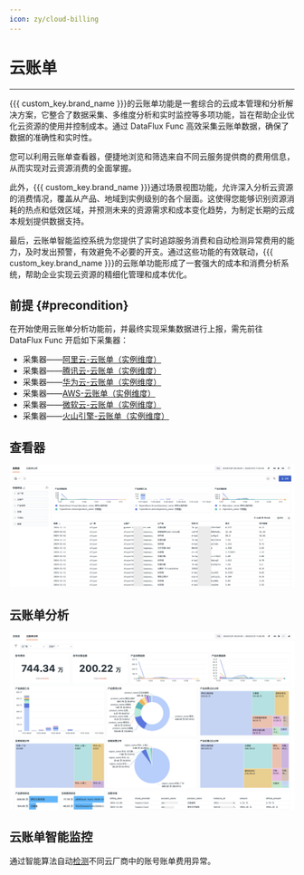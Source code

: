 ```yaml
---
icon: zy/cloud-billing
---
```


# 云账单
---

{{{ custom_key.brand_name }}}的云账单功能是一套综合的云成本管理和分析解决方案，它整合了数据采集、多维度分析和实时监控等多项功能，旨在帮助企业优化云资源的使用并控制成本。通过 DataFlux Func 高效采集云账单数据，确保了数据的准确性和实时性。

您可以利用云账单查看器，便捷地浏览和筛选来自不同云服务提供商的费用信息，从而实现对云资源消费的全面掌握。

此外，{{{ custom_key.brand_name }}}通过场景视图功能，允许深入分析云资源的消费情况，覆盖从产品、地域到实例级别的各个层面。这使得您能够识别资源消耗的热点和低效区域，并预测未来的资源需求和成本变化趋势，为制定长期的云成本规划提供数据支持。

最后，云账单智能监控系统为您提供了实时追踪服务消费和自动检测异常费用的能力，及时发出预警，有效避免不必要的开支。通过这些功能的有效联动，{{{ custom_key.brand_name }}}的云账单功能形成了一套强大的成本和消费分析系统，帮助企业实现云资源的精细化管理和成本优化。

## 前提 {#precondition}

在开始使用云账单分析功能前，并最终实现采集数据进行上报，需先前往 DataFlux Func 开启如下采集器：

- 采集器——[阿里云-云账单（实例维度）](https://func.guance.com/doc/script-market-guance-aliyun-billing-by-instance/)
- 采集器——[腾讯云-云账单（实例维度）](https://func.guance.com/doc/script-market-guance-tencentcloud-billing-by-instance/)
- 采集器——[华为云-云账单（实例维度）](https://func.guance.com/doc/script-market-guance-huaweicloud-billing-by-instance/)
- 采集器——[AWS-云账单（实例维度）](https://func.guance.com/doc/script-market-guance-aws-billing-by-instance/)
- 采集器——[微软云-云账单（实例维度）](https://func.guance.com/doc/script-market-guance-azure-billing-by-instance/)
- 采集器——[火山引擎-云账单（实例维度）](https://func.guance.com/doc/script-market-guance-volcengine-billing-by-instance/)

## 查看器

![](img/bill-intelligent-detection-2.png)

## 云账单分析

![](img/bill-intelligent-detection-3.png)

## 云账单智能监控


通过智能算法自动[检测](../monitoring/intelligent-monitoring/cloud-bill-detection.md)不同云厂商中的账号账单费用异常。

